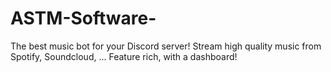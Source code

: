 # ASTM-Software-
The best music bot for your Discord server! Stream high quality music from Spotify, Soundcloud, ... Feature rich, with a dashboard!
